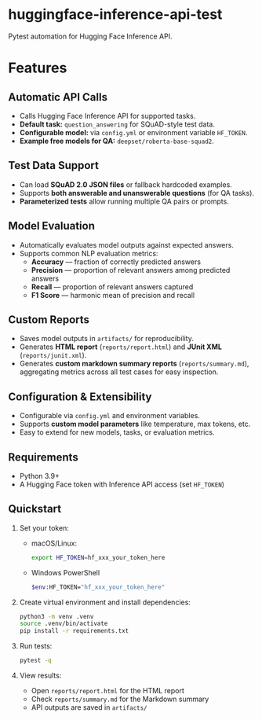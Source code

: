 # huggingface-inference-api-test

Pytest automation for Hugging Face Inference API.

# Features

## Automatic API Calls
- Calls Hugging Face Inference API for supported tasks.  
- **Default task:** `question_answering` for SQuAD-style test data.  
- **Configurable model:** via `config.yml` or environment variable `HF_TOKEN`.  
- **Example free models for QA:** `deepset/roberta-base-squad2`.  

## Test Data Support
- Can load **SQuAD 2.0 JSON files** or fallback hardcoded examples.  
- Supports **both answerable and unanswerable questions** (for QA tasks).  
- **Parameterized tests** allow running multiple QA pairs or prompts.  

## Model Evaluation
- Automatically evaluates model outputs against expected answers.  
- Supports common NLP evaluation metrics:
  - **Accuracy** — fraction of correctly predicted answers  
  - **Precision** — proportion of relevant answers among predicted answers  
  - **Recall** — proportion of relevant answers captured  
  - **F1 Score** — harmonic mean of precision and recall  

## Custom Reports
- Saves model outputs in `artifacts/` for reproducibility.  
- Generates **HTML report** (`reports/report.html`) and **JUnit XML** (`reports/junit.xml`).  
- Generates **custom markdown summary reports** (`reports/summary.md`), aggregating metrics across all test cases for easy inspection.  

## Configuration & Extensibility
- Configurable via `config.yml` and environment variables.  
- Supports **custom model parameters** like temperature, max tokens, etc.  
- Easy to extend for new models, tasks, or evaluation metrics.

## Requirements
- Python 3.9+
- A Hugging Face token with Inference API access (set `HF_TOKEN`)

## Quickstart
1. Set your token:
   - macOS/Linux:
     ```bash
     export HF_TOKEN=hf_xxx_your_token_here
     ```
   - Windows PowerShell
     ```bash
     $env:HF_TOKEN="hf_xxx_your_token_here"
     ```
2. Create virtual environment and install dependencies:
   ```bash
   python3 -m venv .venv
   source .venv/bin/activate
   pip install -r requirements.txt
   ```

3. Run tests:
   ```bash
   pytest -q
   ```

4. View results:
   - Open `reports/report.html` for the HTML report
   - Check `reports/summary.md` for the Markdown summary
   - API outputs are saved in `artifacts/`